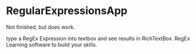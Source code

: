 # RegularExpressionsApp

Not finished, but does work.

type a RegEx Expression into textbox and see results in RichTextBox.
RegEx Learning software to build your skills.
